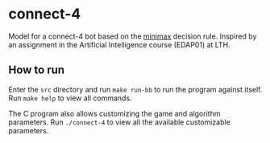 # connect-4
Model for a connect-4 bot based on the [minimax](https://en.wikipedia.org/wiki/Minimax) decision rule. Inspired by an assignment in the Artificial Intelligence course (EDAP01) at LTH.

## How to run
Enter the `src` directory and run `make run-bb` to run the program against itself.
Run `make help` to view all commands.

The C program also allows customizing the game and algorithm parameters. Run 
`./connect-4` to view all the available customizable parameters.
